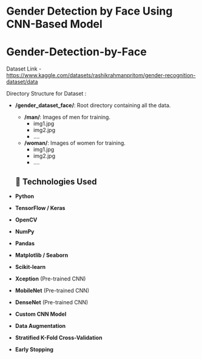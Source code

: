 # Gender Detection by Face Using CNN-Based Model
# Gender-Detection-by-Face
 Dataset Link - https://www.kaggle.com/datasets/rashikrahmanpritom/gender-recognition-dataset/data

Directory Structure for Dataset :

- **/gender_dataset_face/**: Root directory containing all the data.
    - **/man/**: Images of men for training.
      - img1.jpg
      - img2.jpg
      - ....
  - **/woman/**: Images of women for training.
      - img1.jpg
      - img2.jpg
      - ....
   
  ## 🧠 Technologies Used

- **Python**
- **TensorFlow / Keras**
- **OpenCV**
- **NumPy**
- **Pandas**
- **Matplotlib / Seaborn**
- **Scikit-learn**
- **Xception** (Pre-trained CNN)
- **MobileNet** (Pre-trained CNN)
- **DenseNet** (Pre-trained CNN)
- **Custom CNN Model**
- **Data Augmentation**
- **Stratified K-Fold Cross-Validation**
- **Early Stopping**




